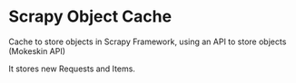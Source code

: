 Scrapy Object Cache
===================

Cache to store objects in Scrapy Framework, using an API to store objects (Mokeskin API)

It stores new Requests and Items.
